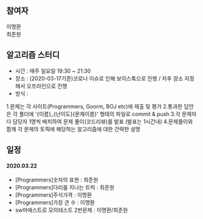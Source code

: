 ## 참여자
이명환<br>
최준원
## 알고리즘 스터디

 - 시간 : 매주 일요일 19:30 ~ 21:30
 - 장소 : (2020-03-17기준)코로나 이슈로 인해 보이스톡으로 진행 / 차후 장소 지정해서 오프라인으로 진행
 - 방식 :

 1.문제는 각 사이트(Programmers, Goorm, BOJ etc)에 제출 및 평가
 2.통과한 답안은 각 폴더에 '{이름}_{난이도}{문제이름}' 형태의 파일로 commit & push
 3.각 문제마다 담당자 1명씩 배치하여 문제 풀이(코드리뷰)를 발표 (발표는 1시간내)
 4.문제풀이와 함께 각 문제의 토픽에 해당하는 알고리즘에 대한 간략한 설명


## 일정
#### 2020.03.22
- [Programmers]숫자의 표현 : 최준원
- [Programmers]다리를 지나는 트럭 : 최준원
- [Programmers]주식가격 : 이명환
- [Programmers]가장 큰 수 : 이명환
- sw마에스트로 모의테스트 2번문제 : 이명환/최준원
